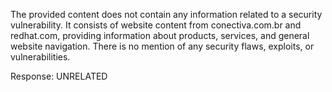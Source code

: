 The provided content does not contain any information related to a security vulnerability. It consists of website content from conectiva.com.br and redhat.com, providing information about products, services, and general website navigation. There is no mention of any security flaws, exploits, or vulnerabilities.

Response: UNRELATED